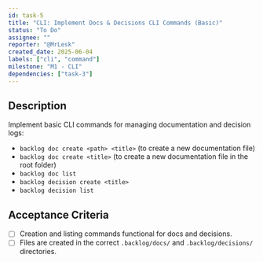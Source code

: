 ```yaml
---
id: task-5
title: "CLI: Implement Docs & Decisions CLI Commands (Basic)"
status: "To Do"
assignee: ""
reporter: "@MrLesk"
created_date: 2025-06-04
labels: ["cli", "command"]
milestone: "M1 - CLI"
dependencies: ["task-3"]
---
```


## Description

Implement basic CLI commands for managing documentation and decision logs:

- `backlog doc create <path> <title>` (to create a new documentation file)
- `backlog doc create <title>` (to create a new documentation file in the root folder)
- `backlog doc list`
- `backlog decision create <title>`
- `backlog decision list`

## Acceptance Criteria

- [ ] Creation and listing commands functional for docs and decisions.
- [ ] Files are created in the correct `.backlog/docs/` and `.backlog/decisions/` directories.

